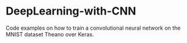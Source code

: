 # DeepLearning-with-CNN
Code examples on how to train a convolutional neural network on the MNIST dataset Theano over Keras.
